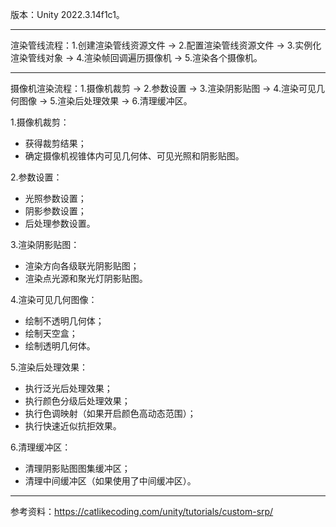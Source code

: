 版本：Unity 2022.3.14f1c1。
***
渲染管线流程：1.创建渲染管线资源文件 -> 2.配置渲染管线资源文件 -> 3.实例化渲染管线对象 -> 4.渲染帧回调遍历摄像机 -> 5.渲染各个摄像机。
***
摄像机渲染流程：1.摄像机裁剪 -> 2.参数设置 -> 3.渲染阴影贴图 -> 4.渲染可见几何图像 -> 5.渲染后处理效果 -> 6.清理缓冲区。  
  
1.摄像机裁剪：
- 获得裁剪结果；
- 确定摄像机视锥体内可见几何体、可见光照和阴影贴图。
  
2.参数设置：
- 光照参数设置；
- 阴影参数设置；
- 后处理参数设置。

3.渲染阴影贴图：
- 渲染方向各级联光阴影贴图；
- 渲染点光源和聚光灯阴影贴图。

4.渲染可见几何图像：
- 绘制不透明几何体；
- 绘制天空盒；
- 绘制透明几何体。

5.渲染后处理效果：
- 执行泛光后处理效果；
- 执行颜色分级后处理效果；
- 执行色调映射（如果开启颜色高动态范围）；
- 执行快速近似抗拒效果。

6.清理缓冲区：
- 清理阴影贴图图集缓冲区；
- 清理中间缓冲区（如果使用了中间缓冲区）。
***
参考资料：https://catlikecoding.com/unity/tutorials/custom-srp/

